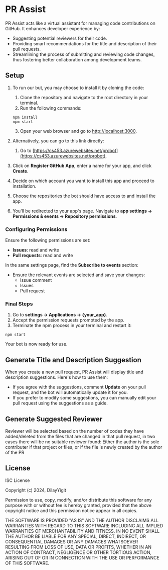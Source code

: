 # PR Assist

PR Assist acts like a virtual assistant for managing code contributions on GitHub. It enhances developer experience by:

- Suggesting potential reviewers for their code.
- Providing smart recommendations for the title and description of their pull requests.
- Streamlining the process of submitting and reviewing code changes, thus fostering better collaboration among development teams.

## Setup
1. To run our but, you may choose to install it by cloning the code:    
    1. Clone the repository and navigate to the root directory in your terminal.
    2. Run the following commands:
    ```
    npm install
    npm start
    ```
    
    3. Open your web browser and go to [http://localhost:3000](http://localhost:3000).
2. Alternatively, you can go to this link directly:
    1. Go to [https://cs453.azurewebsites.net/probot](https://cs453.azurewebsites.net/probot).
       
3. Click on **Register GitHub App**, enter a name for your app, and click **Create**.
4. Decide on which account you want to install this app and proceed to installation.
5. Choose the repositories the bot should have access to and install the app.
6. You'll be redirected to your app's page. Navigate to **app settings -> Permissions & events -> Repository permissions**.

### Configuring Permissions

Ensure the following permissions are set:
- **Issues**: read and write
- **Pull requests**: read and write

In the same settings page, find the **Subscribe to events** section:
- Ensure the relevant events are selected and save your changes:
  - Issue comment
  - Issues
  - Pull request

### Final Steps

1. Go to **settings -> Applications -> {your_app}**.
2. Accept the permission requests prompted by the app.
3. Terminate the npm process in your terminal and restart it:

```
npm start
```

Your bot is now ready for use.

## Generate Title and Description Suggestion

When you create a new pull request, PR Assist will display title and description suggestions. Here's how to use them:

- If you agree with the suggestions, comment **Update** on your pull request, and the bot will automatically update it for you.
- If you prefer to modify some suggestions, you can manually edit your pull request using the suggestions as a guide.

## Generate Suggested Reviewer
Reviewer will be selected based on the number of codes they have added/deleted from the files that are changed in that pull request, in two cases there will be no suitable reviewer found: Either the author is the sole contributer if that project or files, or if the file is newly created by the author of the PR

## License

ISC License

Copyright (c) 2024, DilayYigit

Permission to use, copy, modify, and/or distribute this software for any
purpose with or without fee is hereby granted, provided that the above
copyright notice and this permission notice appear in all copies.

THE SOFTWARE IS PROVIDED "AS IS" AND THE AUTHOR DISCLAIMS ALL WARRANTIES
WITH REGARD TO THIS SOFTWARE INCLUDING ALL IMPLIED WARRANTIES OF
MERCHANTABILITY AND FITNESS. IN NO EVENT SHALL THE AUTHOR BE LIABLE FOR
ANY SPECIAL, DIRECT, INDIRECT, OR CONSEQUENTIAL DAMAGES OR ANY DAMAGES
WHATSOEVER RESULTING FROM LOSS OF USE, DATA OR PROFITS, WHETHER IN AN
ACTION OF CONTRACT, NEGLIGENCE OR OTHER TORTIOUS ACTION, ARISING OUT OF
OR IN CONNECTION WITH THE USE OR PERFORMANCE OF THIS SOFTWARE.
